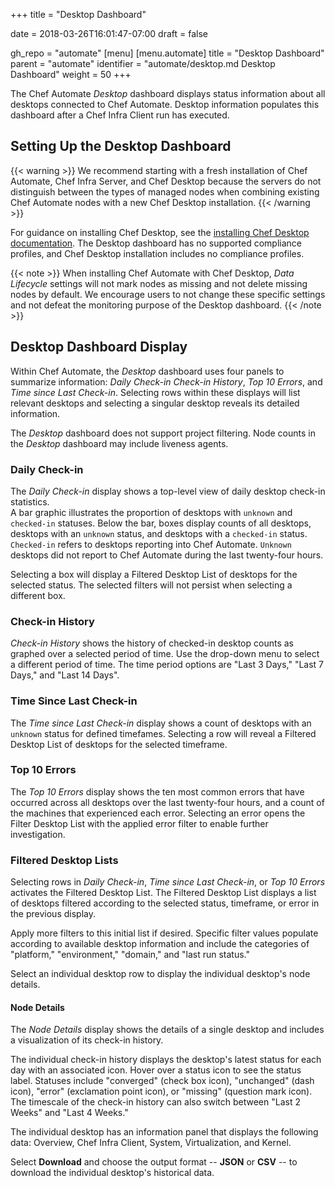 +++
title = "Desktop Dashboard"

date = 2018-03-26T16:01:47-07:00
draft = false

gh_repo = "automate"
[menu]
  [menu.automate]
    title = "Desktop Dashboard"
    parent = "automate"
    identifier = "automate/desktop.md Desktop Dashboard"
    weight = 50
+++

The Chef Automate _Desktop_ dashboard displays status information about all desktops connected to Chef Automate.
Desktop information populates this dashboard after a Chef Infra Client run has executed.

## Setting Up the Desktop Dashboard

{{< warning >}}
We recommend starting with a fresh installation of Chef Automate, Chef Infra Server, and Chef Desktop because the servers do not distinguish between the types of managed nodes when combining existing Chef Automate nodes with a new Chef Desktop installation.
{{< /warning >}}

For guidance on installing Chef Desktop, see the [installing Chef Desktop documentation](https://docs.chef.io/desktop/desktop_setup_chef/#install-chef-automate-and-chef-infra-server).
The Desktop dashboard has no supported compliance profiles, and Chef Desktop installation includes no compliance profiles.

{{< note >}}
When installing Chef Automate with Chef Desktop, _Data Lifecycle_ settings will not mark nodes as missing and not delete missing nodes by default.
We encourage users to not change these specific settings and not defeat the monitoring purpose of the Desktop dashboard.
{{< /note >}}

## Desktop Dashboard Display

Within Chef Automate, the _Desktop_ dashboard uses four panels to summarize information: _Daily Check-in_ _Check-in History_, _Top 10 Errors_, and _Time since Last Check-in_.
Selecting rows within these displays will list relevant desktops and selecting a singular desktop reveals its detailed information.

The _Desktop_ dashboard does not support project filtering.
Node counts in the _Desktop_ dashboard may include liveness agents.

### Daily Check-in

The _Daily Check-in_ display shows a top-level view of daily desktop check-in statistics.  
A bar graphic illustrates the proportion of desktops with `unknown` and `checked-in` statuses.
Below the bar, boxes display counts of all desktops, desktops with an `unknown` status, and desktops with a `checked-in` status.
`Checked-in` refers to desktops reporting into Chef Automate.
`Unknown` desktops did not report to Chef Automate during the last twenty-four hours.

Selecting a box will display a Filtered Desktop List of desktops for the selected status.
The selected filters will not persist when selecting a different box.

### Check-in History

_Check-in History_ shows the history of checked-in desktop counts as graphed over a selected period of time.
Use the drop-down menu to select a different period of time.
The time period options are "Last 3 Days," "Last 7 Days," and "Last 14 Days".

### Time Since Last Check-in

The _Time since Last Check-in_ display shows a count of desktops with an `unknown` status for defined timefames.
Selecting a row will reveal a Filtered Desktop List of desktops for the selected timeframe.

### Top 10 Errors

The _Top 10 Errors_ display shows the ten most common errors that have occurred across all desktops over the last twenty-four hours, and a count of the machines that experienced each error.
Selecting an error opens the Filter Desktop List with the applied error filter to enable further investigation.

### Filtered Desktop Lists

Selecting rows in _Daily Check-in_, _Time since Last Check-in_, or _Top 10 Errors_ activates the Filtered Desktop List.
The Filtered Desktop List displays a list of desktops filtered according to the selected status, timeframe, or error in the previous display.

Apply more filters to this initial list if desired.
Specific filter values populate according to available desktop information and include the categories of "platform," "environment," "domain," and "last run status."

Select an individual desktop row to display the individual desktop's node details.

#### Node Details

The _Node Details_ display shows the details of a single desktop and includes a visualization of its check-in history.

The individual check-in history displays the desktop's latest status for each day with an associated icon.
Hover over a status icon to see the status label.
Statuses include "converged" (check box icon), "unchanged" (dash icon), "error" (exclamation point icon), or "missing" (question mark icon).
The timescale of the check-in history can also switch between "Last 2 Weeks" and "Last 4 Weeks."

The individual desktop has an information panel that displays the following data: Overview, Chef Infra Client, System, Virtualization, and Kernel.

Select **Download** and choose the output format -- **JSON** or **CSV** -- to download the individual desktop's historical data.

